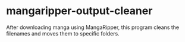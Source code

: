 # mangaripper-output-cleaner
After downloading manga using MangaRipper, this program cleans the filenames and moves them to specific folders. 
